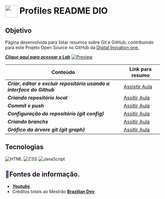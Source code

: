 <h1>
    <a href="https://www.dio.me/">
     <img align="center" width="40px" src="https://hermes.digitalinnovation.one/assets/diome/logo-minimized.png"></a>
    <span> Profiles README DIO</span>
</h1>

## Objetivo
Página desenvolvida para listar resumos sobre Git e GitHub, contribuindo para este Projeto Open Source no GitHub da [Digital Inovation one.](https://web.dio.me)

[***Clique aqui para acessar o Lab***](https://web.dio.me/lab/desafio-de-projeto-contribuindo-em-um-projeto-open-source-no-github/learning/913f26fd-1018-4643-b59a-6356ea77dc2e)
[![Preview](https://img.shields.io/badge/Preview-000?style=for-the-badge&logo=github&logoColor=30A3DC)](https://digitalinnovationone.github.io/dio-lab-open-source/)


|Conteúdo|Link para resumo|
|--------|----------------|
|***Criar, editar e excluir repositório usando a interface do Github*** |[Assistir Aula](https://youtu.be/z-lU-J2Nkus?si=9iEyBkisyY5GcQpz)|
|***Criando repositório local*** |[Assitir Aula](https://youtu.be/QBG-02ly604?si=Gj3OLoICDDQ6Fqv7)|
|***Commit e push*** |[Assitir Aula](https://youtu.be/OEyH-QlYwC8?si=N0zDFy32KR5GoYlC)|
|***Configuração do repositório (git config)***|[Assitir Aula](https://youtu.be/orD6CS0sme4?si=J0ntAM7cWZ96Hci8)|
|***Criando branchs***|[Assitir Aula](https://youtu.be/H3dTbnd-7GA?si=_o8iBCfL7Vfrc4C1)|
|***Gráfico da árvore git (git graph)*** |[Assitir Aula](https://youtu.be/H3dTbnd-7GA?si=_o8iBCfL7Vfrc4C1)|

## Tecnologias
![HTML](https://img.shields.io/badge/HTML-000?style=for-the-badge&logo=html5&logoColor=30A3DC)
![CSS](https://img.shields.io/badge/CSS-000?style=for-the-badge&logo=css3&logoColor=E94D5F)
![JavaScript](https://img.shields.io/badge/JavaScript-000?style=for-the-badge&logo=javascript&logoColor=30A3DC)

## 🧠Fontes de informação.
- [***Youtube***](https://www.youtube.com/).
- Créditos totais ao Mestrão [**Brazilian Dev**](www.youtube.com/@BrazilianDev).
